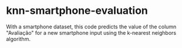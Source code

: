 # knn-smartphone-evaluation
With a smartphone dataset, this code predicts the value of the column "Avaliação" for a new smartphone input using the k-nearest neighbors algorithm.
